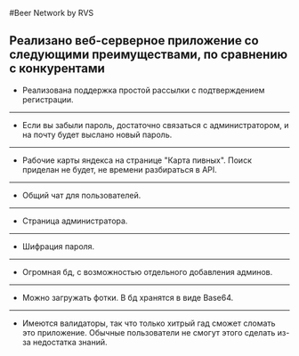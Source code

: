 #Beer Network by RVS

Реализано веб-серверное приложение со следующими преимуществами, по сравнению с конкурентами
---
- Реализована поддержка простой рассылки с подтверждением регистрации.
---
- Если вы забыли пароль, достаточно связаться с администратором, и на почту будет выслано новый пароль.
---
- Рабочие карты яндекса на странице "Карта пивных". Поиск приделан не будет, не времени разбираться в API.
---
- Общий чат для пользователей.
---
- Страница администратора.
---
- Шифрация пароля.
---
- Огромная бд, с возможностью отдельного добавления админов.
---
- Можно загружать фотки. В бд хранятся в виде Base64.
---
- Имеются валидаторы, так что только хитрый гад сможет сломать это приложение. Обычные пользователи не смогут этого сделать из-за недостатка знаний.
